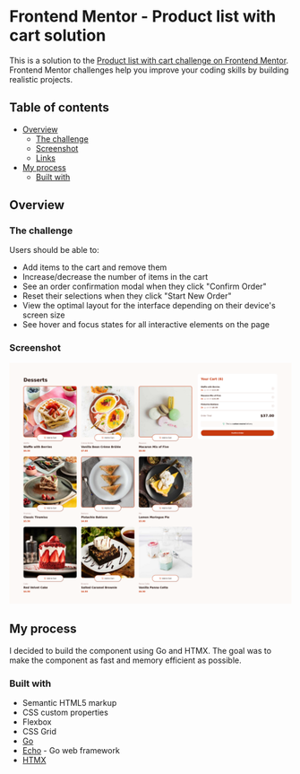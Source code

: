 # Frontend Mentor - Product list with cart solution

This is a solution to the [Product list with cart challenge on Frontend Mentor](https://www.frontendmentor.io/challenges/product-list-with-cart-5MmqLVAp_d). Frontend Mentor challenges help you improve your coding skills by building realistic projects.

## Table of contents

- [Overview](#overview)
  - [The challenge](#the-challenge)
  - [Screenshot](#screenshot)
  - [Links](#links)
- [My process](#my-process)
  - [Built with](#built-with)

## Overview

### The challenge

Users should be able to:

- Add items to the cart and remove them
- Increase/decrease the number of items in the cart
- See an order confirmation modal when they click "Confirm Order"
- Reset their selections when they click "Start New Order"
- View the optimal layout for the interface depending on their device's screen size
- See hover and focus states for all interactive elements on the page

### Screenshot

![Screenshot.png](./assets/images/Screenshot.png)

## My process

I decided to build the component using Go and HTMX. The goal was to make the component as fast and memory efficient as possible.

### Built with

- Semantic HTML5 markup
- CSS custom properties
- Flexbox
- CSS Grid
- [Go](https://echo.labstack.com/)
- [Echo](https://nextjs.org/) - Go web framework
- [HTMX](https://htmx.org/)
